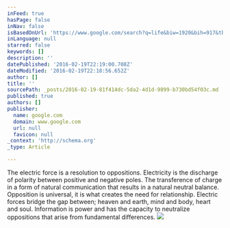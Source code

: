 ```yaml
---
inFeed: true
hasPage: false
inNav: false
isBasedOnUrl: 'https://www.google.com/search?q=life&biw=1920&bih=917&tbm=isch&source=lnms&sa=X&ved=0ahUKEwjYtJOawoTLAhVH0WMKHbBgBUEQ_AUIBigB#tbm=isch&q=lightning&imgrc=BNSWdxgXGwCQtM%3A'
inLanguage: null
starred: false
keywords: []
description: ''
datePublished: '2016-02-19T22:19:00.708Z'
dateModified: '2016-02-19T22:18:56.652Z'
author: []
title: ''
sourcePath: _posts/2016-02-19-81f414dc-5da2-4d1d-9899-b730bd54f03c.md
published: true
authors: []
publisher:
  name: google.com
  domain: www.google.com
  url: null
  favicon: null
_context: 'http://schema.org'
_type: Article

---
```

The electric force is a resolution to oppositions. Electricity is the discharge of polarity between positive and negative poles. The transference of charge in a form of natural communication that results in a natural neutral balance. Opposition is universal, it is what creates the need for relationship. Electric forces bridge the gap between; heaven and earth, mind and body, heart and soul. Information is power and has the capacity to neutralize oppositions that arise from fundamental differences. ![](http://cdn.slashgear.com/wp-content/uploads/2014/11/17wl4kpeam089jpg.jpg)